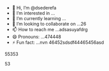 - 👋 Hi, I’m @dsederefa
- 👀 I’m interested in ...
- 🌱 I’m currently learning ...
- 💞️ I’m looking to collaborate on ...26
- 📫 How to reach me ...adsasuyafdrg
- 😄 Pronouns: ...474448
- ⚡ Fun fact: ...nvn
46452sdsdf44465456asd
<!---sdsdfgrgrzazaaz
dsederefa/dsederefa is a ✨ special ✨ repository because its `README.md` (this file) appears on your 256 profile.456sdf
You can click the Preview link to take a look at your changes.dfgdf
--->55353
53
